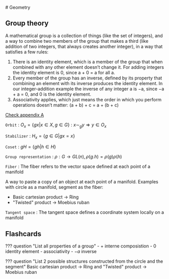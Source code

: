 # Geometry

## Group theory

A mathematical group is a collection of things (like the set of integers), and a way to combine two members of the group that makes a third (like addition of two integers, that always creates another integer), in a way that satisfies a few rules:

1. There is an identity element, which is a member of the group that when combined with any other element doesn’t change it. For adding integers the identity element is 0, since a + 0 = a for all a.
2. Every member of the group has an inverse, defined by its property that combining an element with its inverse produces the identity element. In our integer-addition example the inverse of any integer a is −a, since −a + a = 0, and 0 is the identity element.
3. Associativity applies, which just means the order in which you perform operations doesn’t matter: (a + b) + c = a + (b + c)

[Check appendix A](https://arxiv.org/pdf/2209.15563.pdf)

`Orbit`
: $O_x =  \{gx | x \in X, g \in G \}$
: $x \sim_g y \Rightarrow y \in O_x$

`Stabilizer`
: $H_x =  \{g \in G | gx = x \}$

`Coset`
: $gH = \{ gh | h \in H \}$

`Group representation`
: $\rho: G \rightarrow GL(n),  \rho (g.h) = \rho(g)\rho(h)$

`Fiber`
: The fiber refers to the vector space defined at each point of a manifold

A way to paste a copy of an object at each point of a manifold.
Examples with circle as a manifold, segment as the fiber:

- Basic cartesian product $\rightarrow$ Ring
- "Twisted" product $\rightarrow$ Moebius ruban

`Tangent space`
: The tangent space defines a coordinate system locally on a manifold

## Flashcards

??? question "List all properties of a group"
    - $+$ interne composistion
    - $0$ identity element
    - associativity
    - $-a$ inverse

??? question "List 2 possible structures constructed from the circle and the segment"
    Basic cartesian product $\rightarrow$ Ring and "Twisted" product $\rightarrow$ Moebius ruban
